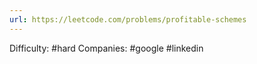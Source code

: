 ```yaml
---
url: https://leetcode.com/problems/profitable-schemes
---
```


Difficulty: #hard
Companies: #google #linkedin